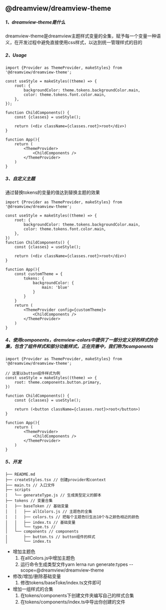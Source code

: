 ## @dreamview/dreamview-theme
##### 1、dreamview-theme是什么
dreamview-theme是dreamview主题样式变量的全集，赋予每一个变量一种语义，在开发过程中避免直接使用css样式，以达到统一管理样式的目的
##### 2、Usage
```
import {Provider as ThemeProvider, makeStyles} from '@dreamview/dreamview-theme';

const useStyle = makeStyles((theme) => {
    root: {
        backgroundColor: theme.tokens.backgroundColor.main,
        color: theme.tokens.font.color.main,
    },
});

function ChildComponents() {
    const {classes} = useStyle();
    
    return (<div className={classes.root}>root</div>)
}

function App(){
    return (
        <ThemeProvider>
            <ChildComponents />
        </ThemeProvider>    
    )
}
```
##### 3、自定义主题
通过替换tokens的变量的值达到替换主题的效果
```
import {Provider as ThemeProvider, makeStyles} from '@dreamview/dreamview-theme';

const useStyle = makeStyles((theme) => {
    root: {
        backgroundColor: theme.tokens.backgroundColor.main,
        color: theme.tokens.font.color.main,
    },
})
function ChildComponents() {
    const {classes} = useStyle();

    return (<div className={classes.root}>root</div>)
}

function App(){
    const customTheme = {
        tokens: {
            backgroundColor: {
                main: 'blue'            
            }        
        }    
    }
    return (
        <ThemeProvider config={customTheme}>
            <ChildComponents />
        </ThemeProvider>    
    )
}
```
##### 4、使用components，dremview-colors中提供了一部分定义好的样式的合集，包含了组件样式和部分功能样式，正在完善中，我们称为components
```
import {Provider as ThemeProvider, makeStyles} from '@dreamview/dreamview-theme';

// 这里以button组件样式为例
const useStyle = makeStyles((theme) => {
    root: theme.components.button.primary,
})

function ChildComponents() {
    const {classes} = useStyle();
    
    return (<button className={classes.root}>root</button>)
}

function App(){
    return (
        <ThemeProvider>
            <ChildComponents />
        </ThemeProvider>    
    )
}
```
##### 5、开发
```
├── README.md
├── createStyles.tsx // 创建provider和context
├── main.ts // 入口文件
├── scripts
│   └── generateType.js // 生成类型定义的脚本
├── tokens // 变量合集
│   ├── baseToken // 基础变量
│   │   ├── allColors.js // 主题色的全集
│   │   ├── colors.ts // 把每个主题色衍生出10个与之颜色相近的颜色
│   │   ├── index.ts // 基础变量
│   │   └── type.ts // 
│   └── components // components
│       ├── button.ts // button组件的样式
│       └── index.ts
```
- 增加主题色
	1. 在allColors.js中增加主题色
	2. 运行命令生成类型文件yarn lerna run generate:types --scope=@dreamview/dreamview-theme
- 修改/增加/删除基础变量
	1. 修改tokens/baseToke/index.ts文件即可
- 增加一组样式的合集
	1. 在tokens/components下创建文件夹编写自己的样式合集
	2. 在tokens/components/index.ts中导出你创建的文件


